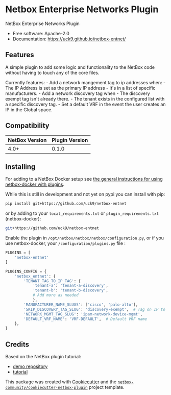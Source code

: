 # Netbox Enterprise Networks Plugin

NetBox Enterprise Networks Plugin


* Free software: Apache-2.0
* Documentation: https://uck9.github.io/netbox-entnet/


## Features

A simple plugin to add some logic and functionality to the NetBox code without having to touch any of the core files.

Currently features:
    - Add a network mangement tag to ip addresses when:
        - The IP Address is set as the primary IP address
        - It's in a list of specific manufacturers.
    - Add a network discovery tag when
        - The discovery exempt tag isn't already there.
        - The tenant exists in the configured list with a specific discovery tag.
    - Set a default VRF in the event the user creates an IP in the Global space.

## Compatibility

| NetBox Version | Plugin Version |
|----------------|----------------|
|     4.0+       |      0.1.0     |

## Installing

For adding to a NetBox Docker setup see
[the general instructions for using netbox-docker with plugins](https://github.com/netbox-community/netbox-docker/wiki/Using-Netbox-Plugins).

While this is still in development and not yet on pypi you can install with pip:

```bash
pip install git+https://github.com/uck9/netbox-entnet
```

or by adding to your `local_requirements.txt` or `plugin_requirements.txt` (netbox-docker):

```bash
git+https://github.com/uck9/netbox-entnet
```

Enable the plugin in `/opt/netbox/netbox/netbox/configuration.py`,
 or if you use netbox-docker, your `/configuration/plugins.py` file :

```python
PLUGINS = [
    'netbox-entnet'
]

PLUGINS_CONFIG = {
    'netbox_entnet': {
        'TENANT_TAG_TO_IP_TAG': {
            'tenant-a': 'tenant-a-discovery',
            'tenant-b': 'tenant-b-discovery',
            # Add more as needed
            },
        'MANUFACTURER_NAME_SLUGS': ['cisco', 'palo-alto'],
        'SKIP_DISCOVERY_TAG_SLUG': 'discovery-exempt',  # Tag on IP to skip automation
        'NETWORK_MGMT_TAG_SLUG': 'ipam-network-device-mgmt',
        'DEFAULT_VRF_NAME': 'VRF-DEFAULT',  # Default VRF name
    },
}
```

## Credits

Based on the NetBox plugin tutorial:

- [demo repository](https://github.com/netbox-community/netbox-plugin-demo)
- [tutorial](https://github.com/netbox-community/netbox-plugin-tutorial)

This package was created with [Cookiecutter](https://github.com/audreyr/cookiecutter) and the [`netbox-community/cookiecutter-netbox-plugin`](https://github.com/netbox-community/cookiecutter-netbox-plugin) project template.
